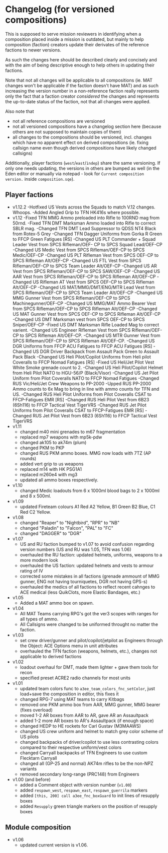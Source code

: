 Changelog (for versioned compositions)
======================================
This is supposed to serve mission reviewers in identifying when a composition
placed inside a mission is outdated, but mainly to help composition (faction)
creators update their derivates of the reference factions to newer versions.

As such the changes here should be described clearly and concisely and with the
aim of being descriptive enough to help others in updating their factions.

Note that not all changes will be applicable to all compositions (ie. MAT
changes won't be applicable if the faction doesn't have MAT) and as such
increasing the version number in a non-reference faction really represents only
the fact that a faction creator *considered* the changes and represents the
up-to-date status of the faction, not that all changes were applied.

Also note that
- not all reference compositions are versioned
- not all versioned compositions have a changelog section here (because others
  are not supposed to maintain copies of them)
- all changes to the compositions should be versioned, incl. changes which have
  no apparent effect on derived compositions (ie. fixing callsign name even
  though derived compositions have likely changed callsigns)

Additionally, player factions (`west`/`east`/`indep`) share the same
versioning. If only one needs updating, the versions in others are bumped as
well (in the Eden editor or manually via notepad - look for
`Current composition version.` inside `composition.sqe`).

Player factions
---------------
- v1.12.2
  -Hotfixed US Vests across the Squads to match V.12 changes. Whoops.
  -Added Angled Grip to TFN HK416s where possible. 
- v1.12
  -Fixed TFN MMG Ammo preloaded into Rifle to 100RND mag from 50rnd.
  -Fixed TFN DMT Marksman Ammo loaded into Rifle to correct SBLR mag.
  -Changed TFN DMT Lead Suppressor to QDSS NT4 Black from Rotex-5 Grey
  -Changed TFN Dagger Uniforms from Gorka R Green to FFCP Green Fatigues [RS]
  -Changed US PLT Commander + Squad Leader Vest from SPCS Rifleman/OEF- CP to SPCS Squad Lead/OEF-CP
  -Changed US Medic Vest from SPCS Rifleman/OEF-CP to SPCS Medic/OEF-CP
  -Changed US PLT Rifleman Vest from SPCS OEF-CP to SPCS Rifleman Alt/OEF-CP
  -Changed US FTL Vest from SPCS Rifleman/OEF-CP to SPCS Team Leader Alt/OEF-CP
  -Changed US AR Vest from SPCS Rifleman/OEF-CP to SPCS SAW/OEF-CP
  -Changed US AAR Vest from SPCS Rifleman/OEF-CP to SPCS Rifleman Alt/OEF-CP
  -Changed US Rifleman AT Vest from SPCS OEF-CP to SPCS Rifleman Alt/OEF-CP
  -Changed US MAT/MMG/DMT/ENG/MTR Lead Vest from SPCS Rifleman/OEF-CP to SPCS Team Leader Alt/OEF-CP
  -Changed US MMG Gunner Vest from SPCS Rifleman/OEF-CP to SPCS Machinegunner/OEF-CP
  -Changed US MMG/MAT Ammo Bearer Vest from SPCS Rifleman/OEF-CP to SPCS Rifleman Alt/OEF-CP
  -Changed US MAT Gunner Vest from SPCS OEF-CP to SPCS Rifleman Alt/OEF-CP
  -Changed US DMT Marksman vest from SPCS OEF-CP to SPCS Sniper/OEF-CP
  -Fixed US DMT Marksman Rifle Loaded Mag to correct varient.
  -Changed US Engineer Rifleman Vest from SPCS Rifleman/OEF-CP to SPCS Rifleman Alt/OEF-CP.
  -Changed US MTR Gunner Vest from SPCS Rifleman/OEF-CP to SPCS Rifleman Alt/OEF-CP.
  -Changed US DGR Uniforms from FFCP ACU Fatigues to FFCP ACU Fatigues [RS]
  -Changed US DGR Driver Backpack from Assault Pack Green to Assault Pack Black
  -Changed US Heli Pilot/Copilot Uniforms from Heli pilot Coveralls to FFCP Nomad Fatigues [RS]
  -Fixed US Heli/Jet Pilot Vest White Smoke grenade count to 2.
  -Changed US Heli Pilot/Copilot Helmet from Heli Pilot NATO to HGU-56/P (Black/Visor)
  -Changed US Jet Pilot Uniform from Pilot Coveralls NATO to  FFCP Nomad Fatigues
  -Changed RUS Vic/Heli/Jet Crew Weapons to PP-2000
  -Upped RUS PP-2000 Ammo counts to 6x Mag to bring in line with ammo counts for TFN and US.
  -Changed RUS Heli Pilot Uniforms from Pilot Coveralls CSAT to FFCP-Fatigues EMR [RS]
  -Changed RUS Heli Pilot Vest from 6B23 (6Sh116) to FFCP Tactical Vest TigerVRS
  -Changed RUS Jet Pilot Uniforms from Pilot Coveralls CSAT to FFCP-Fatigues EMR [RS]
  -Changed RUS Jet Pilot Vest from 6B23 (6Sh116) to FFCP Tactical Vest TigerVRS
- v1.11
  - changed m40 mini grenades to m67 fragmentation
  - replaced mp7 weapons with mp5k-pdw
  - changed ak105 to ak74m (plum) 
  - changed PKM to PKP
  - changed RUS PKM ammo boxes. MMG now loads with 7TZ (AP rounds)
  - added vert grip to us weapons
  - replaced m14 with HK PSG1A1
  - replaced m260e4 with mg3
  - updated all ammo boxes respectively. 
- v1.10
  - changed Medic loadouts from 6 x 1000ml blood bags to 2 x 1000ml and 8 x 500ml.
- v1.09
  - updated Fireteam colours A1 Red A2 Yellow, B1 Green B2 Blue, C1 Red C2 Yellow.
- v1.08
  - changed "Reaper" to "Nightbird", "RPR" to "NB"
  - changed "Paladin" to "Falcon", "PAL" to "FC"
  - changed "DAGGER" to "DGR"
- v1.07
  - US and RU faction bumped to v1.07 to avoid confusion regarding version numbers (US and RU was 1.05, TFN was 1.06)
  - overhauled the RU faction: updated helmets, uniforms, weapons to a more modern look
  - overhauled the US faction: updated helmets and vests to armour rating of IV
  - corrected some mistakes in all factions (grenade ammount of MMG gunner, ENG not having tourniquetes, DGR not having GPS-s)
  - overhauled the medics of all factions to reflect recent cahnges to ACE medical (less QuikClots, more Elastic Bandages, etc.)
- v1.05
  - Added a MAT ammo box on spawn.
- v1.04
  - All MAT Teams carrying RPG's got the ver3 scopes with ranges for all types
    of ammo.
  - All Callsigns were changed to be uniformed throught no matter the faction.
- v1.03
  - set crew driver/gunner and pilot/copilot/jetpilot as Engineers through the
    Object: ACE Options menu in unit attributes
  - overhauled the TFN faction (weapons, helmets, etc.), changes not applicable
    to derived factions
- v1.02
  - loadout overhaul for DMT, made them lighter + gave them tools for recon
  - specified preset ACRE2 radio channels for most units
- v1.01
  - updated team colors func to `a3ee_team_colors_fnc_setColor`, just load+save
    the composition in editor, this fixes it
  - changed RPG-7 using MAT teams to carry Kitbags
  - removed one PKM ammo box from AAR, MMG gunner, MMG bearer (fixes overload)
  - moved 1-2 AR boxes from AAR to AR, gave AR an Assaultpack
  - added 1-2 more AR boxes to AR's Assaultpack (if enough space)
  - changed HEDP to HE rockets for Carl Gustav (M3MAAWS)
  - changed US crew uniform and helmet to match grey color scheme of US pilots
  - changed backpacks of driver/copilot to use less contrasting colors compared
    to their respective uniform/vest colors
  - changed Carryall backpacks of TFN Engineers to use custom Flecktarn Carryall
  - changed all (GP-25 and normal) AK74m rifles to be the non-NPZ variants
  - removed secondary long-range (PRC148) from Engineers
- v1.00 (and before)
  - added a Comment object with version number (`v1.00`)
  - added `respawn_west`, `respawn_east`, `respawn_guerrila` markers
  - added `[this, 200] call a3ee_fnc_boxGuard` to init lines of resupply boxes
  - added `Resupply` green triangle markers on the position of resupply boxes
  
Module composition
---------------
- v1.06
  - updated current version is v1.06.
